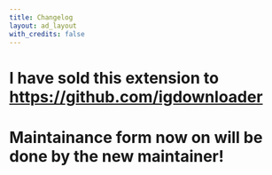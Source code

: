 ```yaml
---
title: Changelog 
layout: ad_layout 
with_credits: false
---
```


# I have sold this extension to https://github.com/igdownloader
# Maintainance form now on will be done by the new maintainer!
